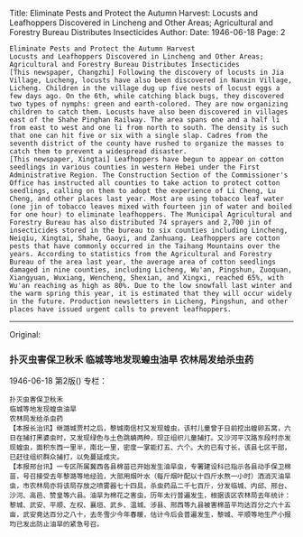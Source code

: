 Title: Eliminate Pests and Protect the Autumn Harvest: Locusts and Leafhoppers Discovered in Lincheng and Other Areas; Agricultural and Forestry Bureau Distributes Insecticides
Author:
Date: 1946-06-18
Page: 2

    Eliminate Pests and Protect the Autumn Harvest
    Locusts and Leafhoppers Discovered in Lincheng and Other Areas; Agricultural and Forestry Bureau Distributes Insecticides
    [This newspaper, Changzhi] Following the discovery of locusts in Jia Village, Lucheng, locusts have also been discovered in Nanxin Village, Licheng. Children in the village dug up five nests of locust eggs a few days ago. On the 6th, while catching black bugs, they discovered two types of nymphs: green and earth-colored. They are now organizing children to catch them. Locusts have also been discovered in villages east of the Shahe Pinghan Railway. The area spans one and a half li from east to west and one li from north to south. The density is such that one can hit five or six with a single slap. Cadres from the seventh district of the county have rushed to organize the masses to catch them to prevent a widespread disaster.
    [This newspaper, Xingtai] Leafhoppers have begun to appear on cotton seedlings in various counties in western Hebei under the First Administrative Region. The Construction Section of the Commissioner's Office has instructed all counties to take action to protect cotton seedlings, calling on them to adopt the experience of Li Cheng, Lu Cheng, and other places last year. Most are using tobacco leaf water (one jin of tobacco leaves mixed with fourteen jin of water and boiled for one hour) to eliminate leafhoppers. The Municipal Agricultural and Forestry Bureau has also distributed 74 sprayers and 2,700 jin of insecticides stored in the bureau to six counties including Lincheng, Neiqiu, Xingtai, Shahe, Gaoyi, and Zanhuang. Leafhoppers are cotton pests that have commonly occurred in the Taihang Mountains over the years. According to statistics from the Agricultural and Forestry Bureau of the area last year, the average area of cotton seedlings damaged in nine counties, including Licheng, Wu'an, Pingshun, Zuoquan, Xiangyuan, Wuxiang, Wencheng, Shexian, and Xingxi, reached 65%, with Wu'an reaching as high as 80%. Due to the low snowfall last winter and the warm spring this year, it is estimated that they will occur widely in the future. Production newsletters in Licheng, Pingshun, and other places have issued urgent calls to prevent leafhoppers.



<hr /> 

Original: 


### 扑灭虫害保卫秋禾  临城等地发现蝗虫油旱  农林局发给杀虫药

1946-06-18
第2版()
专栏：

    扑灭虫害保卫秋禾
    临城等地发现蝗虫油旱
    农林局发给杀虫药
    【本报长治讯】继潞城贾村之后，黎城南信村又发现蝗虫，该村儿童曾于日前挖出蝗卵五窝，六日在捕打黑婆虫时，又发现绿色与土色跳蝻两种，现正组织儿童捕打。又沙河平汉路东段村亦发现蝗虫，面积东西一里半，南北一里，密度一掌能打五、六个。大的已有寸长，该县七区干部，已赶往组织群众捕打，以免蔓延成灾。
    【本报邢台讯】一专区所属冀西各县棉苗已开始发生油旱虫，专署建设科已指示各县动手保卫棉苗，号召接受去年黎潞等地经验，大部用烟叶水（每斤烟叶配以十四斤水熬一小时）洒消灭油旱虫，市农林局亦将该局存放之喷雾器七十四具，杀虫药品二千七百斤，分发临城、内邱、邢台、沙河、高邑、赞皇等六县。油旱为棉花之害虫，历年太行普遍发生，根据该区农林局去年统计：黎城、武安、平顺、左权、襄垣、武乡、温城、涉县、邢西等九县被害棉苗平均达百分之六十五亩，武安竟达百分之八十，去冬雪少今年春暖，估计今后会普遍发生，黎城、平顺等地生产小报均已发出防止油旱的紧急号召。
